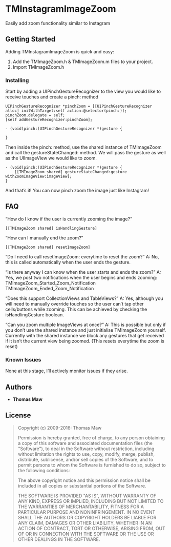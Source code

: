 # TMInstagramImageZoom
Easily add zoom functionality similar to Instagram

## Getting Started

Adding TMInstagramImageZoom is quick and easy:

1. Add the TMImageZoom.h & TMImageZoom.m files to your project.
2. Import TMImageZoom.h

### Installing

Start by adding a UIPinchGestureRecognizer to the view you would like to receive touches and create a pinch: method
```
UIPinchGestureRecognizer *pinchZoom = [[UIPinchGestureRecognizer alloc] initWithTarget:self action:@selector(pinch:)];
pinchZoom.delegate = self;
[self addGestureRecognizer:pinchZoom];

- (void)pinch:(UIPinchGestureRecognizer *)gesture {
    
}
```

Then inside the pinch: method, use the shared instance of TMImageZoom and call the gestureStateChanged: method. We will pass the gesture as well as the UIImageView we would like to zoom.
```
- (void)pinch:(UIPinchGestureRecognizer *)gesture {
    [[TMImageZoom shared] gestureStateChanged:gesture withZoomImageView:imageView];
}
```

And that’s it! You can now pinch zoom the image just like Instagram!

## FAQ

“How do I know if the user is currently zooming the image?”
```
[[TMImageZoom shared] isHandlingGesture]
```

“How can I manually end the zoom?”
```
[[TMImageZoom shared] resetImageZoom]
```

“Do I need to call resetImageZoom: everytime to reset the zoom?”
A: No, this is called automatically when the user ends the gesture.

“Is there anyway I can know when the user starts and ends the zoom?”
A: Yes, we post two notifications when the user begins and ends zooming:
TMImageZoom_Started_Zoom_Notification
TMImageZoom_Ended_Zoom_Notification

“Does this support CollectionViews and TableViews?”
A: Yes, although you will need to manually override touches so the user can’t tap other cells/buttons while zooming. This can be achieved by checking the isHandlingGesture boolean.

“Can you zoom multiple ImageViews at once?”
A: This is possible but only if you don’t use the shared instance and just initialise TMImageZoom yourself. Currently with the shared instance we block any gestures that get received if it isn’t the current view being zoomed. (This resets everytime the zoom is reset)

### Known Issues

None at this stage, I’ll actively monitor issues if they arise.

## Authors

* **Thomas Maw**

## License

> Copyright (c) 2009-2016: Thomas Maw
>
> Permission is hereby granted, free of charge, to any person obtaining
> a copy of this software and associated documentation files (the
> "Software"), to deal in the Software without restriction, including
> without limitation the rights to use, copy, modify, merge, publish,
> distribute, sublicense, and/or sell copies of the Software, and to
> permit persons to whom the Software is furnished to do so, subject to
> the following conditions:
>
> The above copyright notice and this permission notice shall be
> included in all copies or substantial portions of the Software.
>
> THE SOFTWARE IS PROVIDED "AS IS", WITHOUT WARRANTY OF ANY KIND,
> EXPRESS OR IMPLIED, INCLUDING BUT NOT LIMITED TO THE WARRANTIES OF
> MERCHANTABILITY, FITNESS FOR A PARTICULAR PURPOSE AND
> NONINFRINGEMENT. IN NO EVENT SHALL THE AUTHORS OR COPYRIGHT HOLDERS BE
> LIABLE FOR ANY CLAIM, DAMAGES OR OTHER LIABILITY, WHETHER IN AN ACTION
> OF CONTRACT, TORT OR OTHERWISE, ARISING FROM, OUT OF OR IN CONNECTION
> WITH THE SOFTWARE OR THE USE OR OTHER DEALINGS IN THE SOFTWARE.